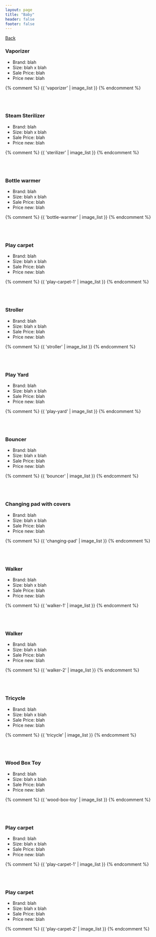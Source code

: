 ```yaml
---
layout: page
title: "Baby"
header: false
footer: false
---
```

<a href="/sale-house-stuff">Back</a>

<h3>Vaporizer</h3>

* Brand: blah
* Size: blah x blah
* Sale Price: blah
* Price new: blah

{% comment %} 
{{ 'vaporizer' | image_list }}
{% endcomment %}

<br/>
<br/>

<h3>Steam Sterilizer</h3>

* Brand: blah
* Size: blah x blah
* Sale Price: blah
* Price new: blah

{% comment %} 
{{ 'sterilizer' | image_list }}
{% endcomment %}

<br/>
<br/>

<h3>Bottle warmer</h3>

* Brand: blah
* Size: blah x blah
* Sale Price: blah
* Price new: blah

{% comment %} 
{{ 'bottle-warmer' | image_list }}
{% endcomment %}

<br/>
<br/>

<h3>Play carpet</h3>

* Brand: blah
* Size: blah x blah
* Sale Price: blah
* Price new: blah

{% comment %} 
{{ 'play-carpet-1' | image_list }}
{% endcomment %}

<br/>
<br/>

<h3>Stroller</h3>

* Brand: blah
* Size: blah x blah
* Sale Price: blah
* Price new: blah

{% comment %} 
{{ 'stroller' | image_list }}
{% endcomment %}

<br/>
<br/>

<h3>Play Yard</h3>

* Brand: blah
* Size: blah x blah
* Sale Price: blah
* Price new: blah

{% comment %} 
{{ 'play-yard' | image_list }}
{% endcomment %}

<br/>
<br/>

<h3>Bouncer</h3>

* Brand: blah
* Size: blah x blah
* Sale Price: blah
* Price new: blah

{% comment %} 
{{ 'bouncer' | image_list }}
{% endcomment %}

<br/>
<br/>

<h3>Changing pad with covers</h3>

* Brand: blah
* Size: blah x blah
* Sale Price: blah
* Price new: blah

{% comment %} 
{{ 'changing-pad' | image_list }}
{% endcomment %}

<br/>
<br/>

<h3>Walker</h3>

* Brand: blah
* Size: blah x blah
* Sale Price: blah
* Price new: blah

{% comment %} 
{{ 'walker-1' | image_list }}
{% endcomment %}

<br/>
<br/>

<h3>Walker</h3>

* Brand: blah
* Size: blah x blah
* Sale Price: blah
* Price new: blah

{% comment %} 
{{ 'walker-2' | image_list }}
{% endcomment %}

<br/>
<br/>

<h3>Tricycle</h3>

* Brand: blah
* Size: blah x blah
* Sale Price: blah
* Price new: blah

{% comment %} 
{{ 'tricycle' | image_list }}
{% endcomment %}

<br/>
<br/>

<h3>Wood Box Toy</h3>

* Brand: blah
* Size: blah x blah
* Sale Price: blah
* Price new: blah

{% comment %} 
{{ 'wood-box-toy' | image_list }}
{% endcomment %}

<br/>
<br/>

<h3>Play carpet</h3>

* Brand: blah
* Size: blah x blah
* Sale Price: blah
* Price new: blah

{% comment %} 
{{ 'play-carpet-1' | image_list }}
{% endcomment %}

<br/>
<br/>

<h3>Play carpet</h3>

* Brand: blah
* Size: blah x blah
* Sale Price: blah
* Price new: blah

{% comment %} 
{{ 'play-carpet-2' | image_list }}
{% endcomment %}